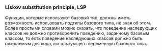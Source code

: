 ### Liskov substitution principle, LSP
Функции, которые используют базовый тип, должны иметь возможность использовать подтипы базового типа, не зная об этом.
Более простыми словами можно сказать, что поведение наследующих классов не должно противоречить поведению, 
заданному базовым классом, то есть поведение наследующих классов должно быть ожидаемым для кода,
использующего переменную базового типа.
